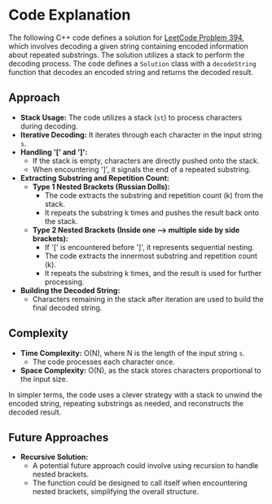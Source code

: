# Code Explanation

The following C++ code defines a solution for [LeetCode Problem 394](https://leetcode.com/problems/decode-string/), which involves decoding a given string containing encoded information about repeated substrings. The solution utilizes a stack to perform the decoding process.
The code defines a `Solution` class with a `decodeString` function that decodes an encoded string and returns the decoded result.

## Approach

- **Stack Usage:** The code utilizes a stack (`st`) to process characters during decoding.
- **Iterative Decoding:** It iterates through each character in the input string `s`.
- **Handling '[' and ']':**
  - If the stack is empty, characters are directly pushed onto the stack.
  - When encountering ']', it signals the end of a repeated substring.
- **Extracting Substring and Repetition Count:**
   - **Type 1 Nested Brackets (Russian Dolls):**
      - The code extracts the substring and repetition count (k) from the stack.
      - It repeats the substring k times and pushes the result back onto the stack.
    - **Type 2 Nested Brackets (Inside one --> multiple side by side brackets):**
      - If '[' is encountered before ']', it represents sequential nesting.
      - The code extracts the innermost substring and repetition count (k).
      - It repeats the substring k times, and the result is used for further processing.
- **Building the Decoded String:**
  - Characters remaining in the stack after iteration are used to build the final decoded string.

## Complexity

- **Time Complexity:** O(N), where N is the length of the input string `s`.
  - The code processes each character once.
- **Space Complexity:** O(N), as the stack stores characters proportional to the input size.

In simpler terms, the code uses a clever strategy with a stack to unwind the encoded string, repeating substrings as needed, and reconstructs the decoded result.

## Future Approaches

- **Recursive Solution:**
  - A potential future approach could involve using recursion to handle nested brackets.
  - The function could be designed to call itself when encountering nested brackets, simplifying the overall structure.


